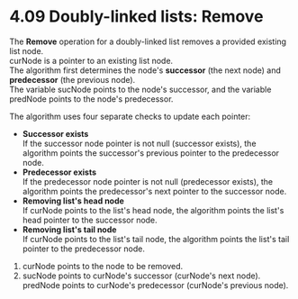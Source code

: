 # 4.09 Doubly-linked lists: Remove

The **Remove** operation for a doubly-linked list removes a provided existing list node.   
curNode is a pointer to an existing list node.   
The algorithm first determines the node's **successor** (the next node) and **predecessor** (the previous node).   
The variable sucNode points to the node's successor, and the variable predNode points to the node's predecessor.   

The algorithm uses four separate checks to update each pointer:
* **Successor exists**   
If the successor node pointer is not null (successor exists), the algorithm points the successor's previous pointer to the predecessor node.   
* **Predecessor exists**   
If the predecessor node pointer is not null (predecessor exists), the algorithm points the predecessor's next pointer to the successor node.   
* **Removing list's head node**   
If curNode points to the list's head node, the algorithm points the list's head pointer to the successor node.   
* **Removing list's tail node**   
If curNode points to the list's tail node, the algorithm points the list's tail pointer to the predecessor node.   

1. curNode points to the node to be removed.
2. sucNode points to curNode's successor (curNode's next node). predNode points to curNode's predecessor (curNode's previous node).
